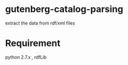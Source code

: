 # gutenberg-catalog-parsing
extract the data from rdf/xml files

# Requirement
 python 2.7.x , rdfLib
